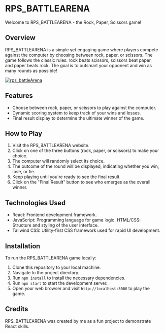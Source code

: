 # RPS_BATTLEARENA

Welcome to RPS_BATTLEARENA - the Rock, Paper, Scissors game!

## Overview

RPS_BATTLEARENA is a simple yet engaging game where players compete against the computer by choosing between rock, paper, or scissors. The game follows the classic rules: rock beats scissors, scissors beat paper, and paper beats rock. The goal is to outsmart your opponent and win as many rounds as possible!

<a href="https://ibb.co/p0b9B9h"><img src="https://i.ibb.co/6nrf7fX/rps_battleArena.png" alt="rps_battleArena" border="0"></a>

## Features

- Choose between rock, paper, or scissors to play against the computer.
- Dynamic scoring system to keep track of your wins and losses.
- Final result display to determine the ultimate winner of the game.

## How to Play

1. Visit the RPS_BATTLEARENA website.
2. Click on one of the three buttons (rock, paper, or scissors) to make your choice.
3. The computer will randomly select its choice.
4. The outcome of the round will be displayed, indicating whether you win, lose, or tie.
5. Keep playing until you're ready to see the final result.
6. Click on the "Final Result" button to see who emerges as the overall winner.

## Technologies Used

- React: Frontend development framework.
- JavaScript: Programming language for game logic.
HTML/CSS: Structure and styling of the user interface.
- Tailwind CSS: Utility-first CSS framework used for rapid UI development.

## Installation

To run the RPS_BATTLEARENA game locally:

1. Clone this repository to your local machine.
2. Navigate to the project directory.
3. Run `npm install` to install the necessary dependencies.
4. Run `npm start` to start the development server.
5. Open your web browser and visit `http://localhost:3000` to play the game.

## Credits

RPS_BATTLEARENA was created by me as a fun project to demonstrate React skills.


